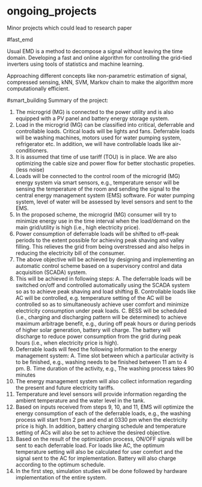 # ongoing_projects
Minor projects which could lead to research paper



#fast_emd

Usual EMD is a method to decompose a signal without leaving the time domain. Developing a fast and online algorithm for controlling the grid-tied inverters using tools of statistics and machine learning.

Approaching different concepts like non-parametric estimation of signal, compressed sensing, kNN, SVM, Markov chain to make the algorithm more computationally efficient. 




#smart_building
Summary of the project:
1.	The microgrid (MG) is connected to the power utility and is also equipped with a PV panel and battery energy storage system.
2.	Load in the microgrid (MG) can be classified into critical, deferrable and controllable loads. Critical loads will be lights and fans. Deferrable loads will be washing machines, motors used for water pumping system, refrigerator etc. In addition, we will have controllable loads like air-conditioners.
3.	It is assumed that time of use tariff (TOU) is in place. We are also optimizing the cable size and power flow for better stochastic propeties. (less noise)
4.	Loads will be connected to the control room of the microgrid (MG) energy system via smart sensors, e.g., temperature sensor will be sensing the temperature of the room and sending the signal to the central energy management system (EMS) software. For water pumping system, level of water will be assessed by level sensors and sent to the EMS.
5.	In the proposed scheme, the microgrid (MG) consumer will try to minimize energy use in the time interval when the load/demand on the main grid/utility is high (i.e., high electricity price). 
6.	Power consumption of deferrable loads will be shifted to off-peak periods to the extent possible for achieving peak shaving and valley filling. This relieves the grid from being overstressed and also helps in reducing the electricity bill of the consumer.
7.	The above objective will be achieved by designing and implementing an automatic control scheme based on a supervisory control and data acquisition (SCADA) system. 
8.	This will be achieved in following steps:
A.	The deferrable loads will be switched on/off and controlled automatically using the SCADA system so as to achieve peak shaving and load shifting
B.	Controllable loads like AC will be controlled, e.g. temperature setting of the AC will be controlled so as to simultaneously achieve user comfort and minimize electricity consumption under peak loads.
C.	BESS will be scheduled (i.e., charging and discharging pattern will be determined) to achieve maximum arbitrage benefit, e.g., during off peak hours or during periods of higher solar generation, battery will charge. The battery will discharge to reduce power consumption from the grid during peak hours (i.e., when electricity price is high).
9.	Deferrable loads will feed the following information to the energy management system:
A.	Time slot between which a particular activity is to be finished, e.g., washing needs to be finished between 11 am to 4 pm. 
B.	Time duration of the activity, e.g., The washing process takes 90 minutes 
10.	The energy management system will also collect information regarding the present and future electricity tariffs.
11.	Temperature and level sensors will provide information regarding the ambient temperature and the water level in the tank.
12.	Based on inputs received from steps 9, 10, and 11, EMS will optimize the energy consumption of each of the deferrable loads, e.g., the washing process will start from 2 pm and end at 0330 pm when the electricity price is high. In addition, battery charging schedule and temperature setting of ACs will also be set to achieve the desired objective.
13.	Based on the result of the optimization process, ON/OFF signals will be sent to each deferrable load. For loads like AC, the optimum temperature setting will also be calculated for user comfort and the signal sent to the AC for implementation. Battery will also charge according to the optimum schedule.
14.	In the first step, simulation studies will be done followed by hardware implementation of the entire system.


